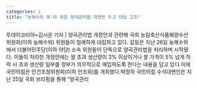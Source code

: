 ```yaml
---
categories: i
title: "농해수위 여·야 위원 양곡관리법 개정안 두고 대립 고조"
---
```

투데이코리아=김시온 기자 | 양곡관리법 개정안과 관련해 국회 농림축산식품해양수산위원회(이하 농해수위) 위원들이 첨예하게 대립하고 있다. 갈등은 지난 26일 농해수위에서 더불어민주당(이하 야당) 소속 위원들이 단독으로 양곡관리법을 처리하며 시작됐다. 이들이 처리한 개정안에는 쌀 초과 생산량이 3% 이상이거나 쌀 가격이 5% 넘게 하락 시 초과 생산량 일부를 정부가 의무적으로 매입하도록 한다는 내용을 담고 있다.이에 국민의힘은 안건조정위원회(이하 안조위)를 개최했다.박정하 국민의힘 수석대변인은 지난 25일 국회 브리핑을 통해 “양곡관리